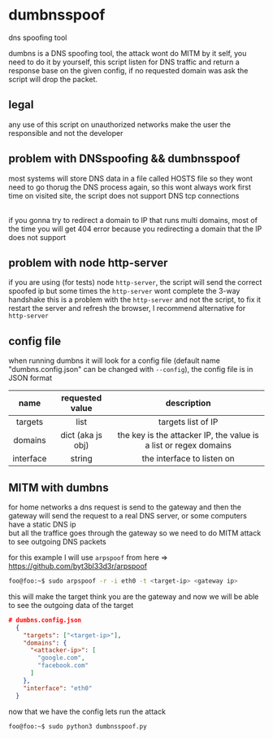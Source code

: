 # dumbnsspoof
dns spoofing tool

dumbns is a DNS spoofing tool, the attack wont do MITM by it self, you need to do it by yourself, this script listen for DNS traffic and return a response base on the given config, if no requested domain was ask the script will drop the packet.

## legal
any use of this script on unauthorized networks make the user the responsible and not the developer

## problem with DNSspoofing && dumbnsspoof
most systems will store DNS data in a file called HOSTS file so they wont need to go thorug the DNS process again, so this wont always work first time
on visited site, the script does not support DNS tcp connections<br><br>

if you gonna try to redirect a domain to IP that runs multi domains, most of the time you will get 404 error because you redirecting
a domain that the IP does not support

## problem with node http-server
if you are using (for tests) node `http-server`, the script will send the correct spoofed ip but some times the `http-server` wont complete the 3-way handshake
this is a problem with the `http-server` and not the script, to fix it restart the server and refresh the browser, I recommend alternative for `http-server` 

## config file
when running dumbns it will look for a config file (default name "dumbns.config.json" can be changed with `--config`), the config file is in JSON format

|    name   |  requested value  |                            description                           |
|:---------:|:-----------------:|:----------------------------------------------------------------:|
|  targets  |        list       |                        targets list of IP                        |
|  domains  | dict (aka js obj) | the key is the attacker IP, the value is a list or regex domains |
| interface |       string      |                    the interface to listen on                    |

## MITM with dumbns
for home networks a dns request is send to the gateway and then the gateway will send the request to a real DNS server, or some computers have a static DNS ip <br>
but all the traffice goes through the gateway so we need to do MITM attack to see outgoing DNS packets

for this example I will use `arpspoof` from here => https://github.com/byt3bl33d3r/arpspoof <br>

```sh
foo@foo:~$ sudo arpspoof -r -i eth0 -t <target-ip> <gateway ip>
```
this will make the target think you are the gateway and now we will be able to see the outgoing data of the target

```json
# dumbns.config.json
  {
    "targets": ["<target-ip>"],
    "domains": {
      "<attacker-ip>": [
        "google.com",
        "facebook.com"
      ]
    },
    "interface": "eth0"
  }
```
now that we have the config lets run the attack

```sh
foo@foo:~$ sudo python3 dumbnsspoof.py
```


